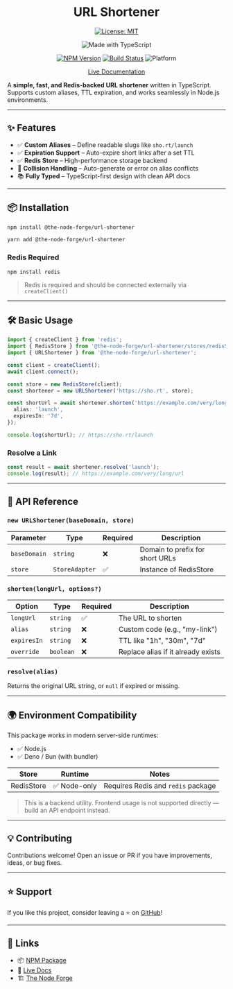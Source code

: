 <div align="center">

# URL Shortener

[![License: MIT](https://img.shields.io/badge/License-MIT-yellow.svg)](https://opensource.org/licenses/MIT)

![Made with TypeScript](https://img.shields.io/badge/Made%20with-TypeScript-007acc)

[![NPM Version](https://img.shields.io/npm/v/@the-node-forge/url-shortener)](https://www.npmjs.com/package/@the-node-forge/url-shortener)
[![Build Status](https://img.shields.io/github/actions/workflow/status/the-node-forge/url-shortener/ci.yaml?branch=main)](https://github.com/The-Node-Forge/url-shortener/actions)
![Platform](https://img.shields.io/badge/platform-node.js%20%7C%20browser-brightgreen)

[Live Documentation](https://the-node-forge.github.io/url-shortener/)

</div>

A **simple, fast, and Redis-backed URL shortener** written in TypeScript. Supports
custom aliases, TTL expiration, and works seamlessly in Node.js environments.

---

## ✨ Features

- ✅ **Custom Aliases** – Define readable slugs like `sho.rt/launch`
- ✅ **Expiration Support** – Auto-expire short links after a set TTL
- ✅ **Redis Store** – High-performance storage backend
- 🔀 **Collision Handling** – Auto-generate or error on alias conflicts
- 📚 **Fully Typed** – TypeScript-first design with clean API docs

---

## 📦 Installation

```bash
npm install @the-node-forge/url-shortener
```

```bash
yarn add @the-node-forge/url-shortener
```

### Redis Required

```bash
npm install redis
```

> Redis is required and should be connected externally via `createClient()`

---

## 🛠️ Basic Usage

```ts
import { createClient } from 'redis';
import { RedisStore } from '@the-node-forge/url-shortener/stores/redisStore';
import { URLShortener } from '@the-node-forge/url-shortener';

const client = createClient();
await client.connect();

const store = new RedisStore(client);
const shortener = new URLShortener('https://sho.rt', store);

const shortUrl = await shortener.shorten('https://example.com/very/long/url', {
  alias: 'launch',
  expiresIn: '7d',
});

console.log(shortUrl); // https://sho.rt/launch
```

### Resolve a Link

```ts
const result = await shortener.resolve('launch');
console.log(result); // https://example.com/very/long/url
```

---

## 📘 API Reference

### `new URLShortener(baseDomain, store)`

| Parameter    | Type           | Required | Description                     |
| ------------ | -------------- | -------- | ------------------------------- |
| `baseDomain` | `string`       | ❌       | Domain to prefix for short URLs |
| `store`      | `StoreAdapter` | ✅       | Instance of RedisStore          |

### `shorten(longUrl, options?)`

| Option      | Type      | Required | Description                        |
| ----------- | --------- | -------- | ---------------------------------- |
| `longUrl`   | `string`  | ✅       | The URL to shorten                 |
| `alias`     | `string`  | ❌       | Custom code (e.g., "my-link")      |
| `expiresIn` | `string`  | ❌       | TTL like "1h", "30m", "7d"         |
| `override`  | `boolean` | ❌       | Replace alias if it already exists |

### `resolve(alias)`

Returns the original URL string, or `null` if expired or missing.

---

## 🌍 Environment Compatibility

This package works in modern server-side runtimes:

- ✅ Node.js
- ✅ Deno / Bun (with bundler)

| Store      | Runtime      | Notes                              |
| ---------- | ------------ | ---------------------------------- |
| RedisStore | ✅ Node-only | Requires Redis and `redis` package |

> This is a backend utility. Frontend usage is not supported directly — build an API
> endpoint instead.

---

## 💡 Contributing

Contributions welcome! Open an issue or PR if you have improvements, ideas, or bug
fixes.

---

## ⭐ Support

If you like this project, consider leaving a ⭐ on
[GitHub](https://github.com/The-Node-Forge/url-shortener)!

---

## 🔗 Links

- 📦 [NPM Package](https://www.npmjs.com/package/@the-node-forge/url-shortener)
- 🧾 [Live Docs](https://the-node-forge.github.io/url-shortener/)
- 🏗 [The Node Forge](https://github.com/The-Node-Forge)
